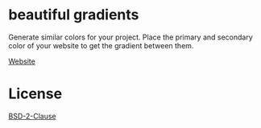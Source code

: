 # beautiful gradients

Generate similar colors for your project. Place the primary and secondary color of your website to get the gradient between them.

[Website](https://dgarcia360.github.io/beautifulgradients)

# License

[BSD-2-Clause](LICENSE.md)
